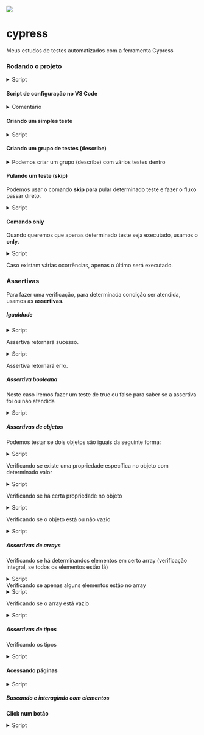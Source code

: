 ![](https://www.cypress.io/static/cypress-io-logo-social-share-8fb8a1db3cdc0b289fad927694ecb415.png)

# cypress
Meus estudos de testes automatizados com a ferramenta Cypress


### Rodando o projeto


<details>

<summary>Script</summary>

     npm run cypress:open


</details>





#### Script de configuração no VS Code


<details>

<summary>Comentário</summary>

    /// <references types="cypress"/>


</details>




#### Criando um simples teste

<details>

<summary>Script</summary>


    it('Teste', ()=>{

        console.log('Teste 1 no console.')
    })

</details>







#### Criando um grupo de testes (describe)


<details>

<summary>Podemos criar um grupo (describe) com vários testes dentro</summary>



    describe('Grupo', ()=>{

        it('Teste 1', ()=>{

            console.log('Teste interno 1')
        })

        it('Teste 2', ()=>{

            console.log('Teste interno 1')
        })

        it('Teste 3', ()=>{

            console.log('Teste interno 1')
        })
    })


</details>



#### Pulando um teste (skip)

Podemos usar o comando **skip** para pular determinado teste e fazer o fluxo passar direto.


<details>

<summary>Script</summary>

     
    it.skip('Teste skip', ()=>{

        console.log('este teste não será executado')
    })


</details>





#### Comando **only**


Quando queremos que apenas determinado teste seja executado, usamos o **only**.

<details>

<summary>Script</summary>


    it.only('teste only', ()=>{

        console.log('apenas este teste será executado.')
    })
     


</details>



Caso existam várias ocorrẽncias, apenas o último será executado.





### Assertivas

Para fazer uma verificação, para determinada condição ser atendida, usamos as **assertivas**.


##### Igualdade


<details>

<summary>Script</summary>

     
    it ('teste de igualdade', ()=>{

        const a = 10

        expect(a, 'assertiva atendida').equal(10)
        
    })


</details>



Assertiva retornará sucesso.    



<details>

<summary>Script</summary>


    it ('teste de igualdade', ()=>{

        const a = 10

        expect(a, 'erro').equal(15)
        
    })
    


</details>



Assertiva retornará erro.


##### Assertiva booleana

Neste caso iremos fazer um teste de true ou false para saber se a assertiva foi ou não atendida


<details>

<summary>Script</summary>


    it('booleanos', () => {

        const isDomingo = true

        expect(isDomingo).equal(true)
    })
     


</details>






##### Assertivas de objetos


Podemos testar se dois objetos são iguais da seguinte forma:

<details>

<summary>Script</summary>

     


    it('objetos', () => {

        const pessoa1 = {

            nome: "Doug",
            idade: 12
        }

        const pessoa2 = {


            nome: "Jack",
            idade: 15


        }

        expect(pessoa2).eql({ nome: "Jack", idade: 15 })
    })

</details>



Verificando se existe uma propriedade específica no objeto com determinado valor
<details>

<summary>Script</summary>

    expect(pessoa3).include({ profissão: "vaqueiro" })
     

</details>



Verificando se há certa propriedade no objeto
<details>



<summary>Script</summary>

     
    expect(pessoa1).property('nome')


</details>
  



Verificando se o objeto está ou não vazio

<details>

<summary>Script</summary>


    expect(pessoa2).to.not.be.empty
    expect(pessoa1).to.be.empty
     


</details>






##### Assertivas de arrays

Verificando se há determinandos elementos em certo array (verificação integral, se todos os elementos estão lá)


<details>

<summary>Script</summary>

     

    it('arrays', () => {


        let letras = ['a', 'b', 'c']

        expect(letras).to.have.members(['a', 'b', 'c'])


    })


</details>
Verificando se apenas alguns elementos estão no array


<details>

<summary>Script</summary>

     
    expect(letras).to.include.members(['a', 'b'])


</details>



Verificando se o array está vazio


<details>

<summary>Script</summary>


    expect(array).empty
    expect(array).not.empty
     


</details>







##### Assertivas de tipos


Verificando os tipos

<details>

<summary>Script</summary>

     


    it('igualdade', () => {

        const a = 10
        const nome = 'Leonardo'
        const fruta = "uva"


        expect(a).equal(10)
        expect(a).not.equal(90)
        expect(nome).equal("Leonardo")
        expect(fruta).not.be.equal("jaca")

    }) 

</details>




#### Acessando páginas


<details>

<summary>Script</summary>


    it('Primeiro acesso', () => {

            cy.visit('http://wcaquino.me/cypress/componentes.html')

        })
     


</details>




##### Buscando e interagindo com elementos

**Click num botão**

<details>

<summary>Script</summary>


    it('Interagindo', () => {

        cy.visit('http://wcaquino.me/cypress/componentes.html')
        cy.get('#buttonSimple').click()
    })
     


</details>













